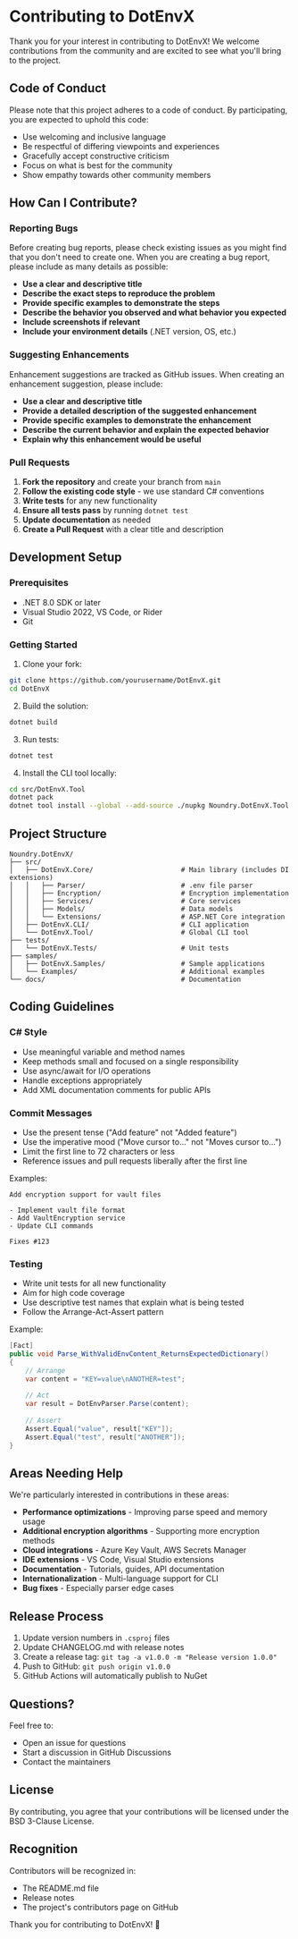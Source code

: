 # Contributing to DotEnvX

Thank you for your interest in contributing to DotEnvX! We welcome contributions from the community and are excited to see what you'll bring to the project.

## Code of Conduct

Please note that this project adheres to a code of conduct. By participating, you are expected to uphold this code:

- Use welcoming and inclusive language
- Be respectful of differing viewpoints and experiences
- Gracefully accept constructive criticism
- Focus on what is best for the community
- Show empathy towards other community members

## How Can I Contribute?

### Reporting Bugs

Before creating bug reports, please check existing issues as you might find that you don't need to create one. When you are creating a bug report, please include as many details as possible:

- **Use a clear and descriptive title**
- **Describe the exact steps to reproduce the problem**
- **Provide specific examples to demonstrate the steps**
- **Describe the behavior you observed and what behavior you expected**
- **Include screenshots if relevant**
- **Include your environment details** (.NET version, OS, etc.)

### Suggesting Enhancements

Enhancement suggestions are tracked as GitHub issues. When creating an enhancement suggestion, please include:

- **Use a clear and descriptive title**
- **Provide a detailed description of the suggested enhancement**
- **Provide specific examples to demonstrate the enhancement**
- **Describe the current behavior and explain the expected behavior**
- **Explain why this enhancement would be useful**

### Pull Requests

1. **Fork the repository** and create your branch from `main`
2. **Follow the existing code style** - we use standard C# conventions
3. **Write tests** for any new functionality
4. **Ensure all tests pass** by running `dotnet test`
5. **Update documentation** as needed
6. **Create a Pull Request** with a clear title and description

## Development Setup

### Prerequisites

- .NET 8.0 SDK or later
- Visual Studio 2022, VS Code, or Rider
- Git

### Getting Started

1. Clone your fork:
```bash
git clone https://github.com/yourusername/DotEnvX.git
cd DotEnvX
```

2. Build the solution:
```bash
dotnet build
```

3. Run tests:
```bash
dotnet test
```

4. Install the CLI tool locally:
```bash
cd src/DotEnvX.Tool
dotnet pack
dotnet tool install --global --add-source ./nupkg Noundry.DotEnvX.Tool
```

## Project Structure

```
Noundry.DotEnvX/
├── src/
│   ├── DotEnvX.Core/                      # Main library (includes DI extensions)
│   │   ├── Parser/                        # .env file parser
│   │   ├── Encryption/                    # Encryption implementation
│   │   ├── Services/                      # Core services
│   │   ├── Models/                        # Data models
│   │   └── Extensions/                    # ASP.NET Core integration
│   ├── DotEnvX.CLI/                       # CLI application
│   └── DotEnvX.Tool/                      # Global CLI tool
├── tests/
│   └── DotEnvX.Tests/                     # Unit tests
├── samples/
│   ├── DotEnvX.Samples/                   # Sample applications
│   └── Examples/                          # Additional examples
└── docs/                                  # Documentation
```

## Coding Guidelines

### C# Style

- Use meaningful variable and method names
- Keep methods small and focused on a single responsibility
- Use async/await for I/O operations
- Handle exceptions appropriately
- Add XML documentation comments for public APIs

### Commit Messages

- Use the present tense ("Add feature" not "Added feature")
- Use the imperative mood ("Move cursor to..." not "Moves cursor to...")
- Limit the first line to 72 characters or less
- Reference issues and pull requests liberally after the first line

Examples:
```
Add encryption support for vault files

- Implement vault file format
- Add VaultEncryption service
- Update CLI commands

Fixes #123
```

### Testing

- Write unit tests for all new functionality
- Aim for high code coverage
- Use descriptive test names that explain what is being tested
- Follow the Arrange-Act-Assert pattern

Example:
```csharp
[Fact]
public void Parse_WithValidEnvContent_ReturnsExpectedDictionary()
{
    // Arrange
    var content = "KEY=value\nANOTHER=test";
    
    // Act
    var result = DotEnvParser.Parse(content);
    
    // Assert
    Assert.Equal("value", result["KEY"]);
    Assert.Equal("test", result["ANOTHER"]);
}
```

## Areas Needing Help

We're particularly interested in contributions in these areas:

- **Performance optimizations** - Improving parse speed and memory usage
- **Additional encryption algorithms** - Supporting more encryption methods
- **Cloud integrations** - Azure Key Vault, AWS Secrets Manager
- **IDE extensions** - VS Code, Visual Studio extensions
- **Documentation** - Tutorials, guides, API documentation
- **Internationalization** - Multi-language support for CLI
- **Bug fixes** - Especially parser edge cases

## Release Process

1. Update version numbers in `.csproj` files
2. Update CHANGELOG.md with release notes
3. Create a release tag: `git tag -a v1.0.0 -m "Release version 1.0.0"`
4. Push to GitHub: `git push origin v1.0.0`
5. GitHub Actions will automatically publish to NuGet

## Questions?

Feel free to:
- Open an issue for questions
- Start a discussion in GitHub Discussions
- Contact the maintainers

## License

By contributing, you agree that your contributions will be licensed under the BSD 3-Clause License.

## Recognition

Contributors will be recognized in:
- The README.md file
- Release notes
- The project's contributors page on GitHub

Thank you for contributing to DotEnvX! 🎉